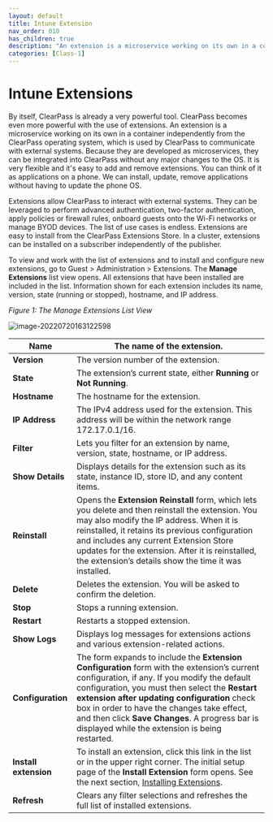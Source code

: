```yaml
---
layout: default
title: Intune Extension
nav_order: 010
has_children: true
description: "An extension is a microservice working on its own in a container independently from the ClearPass operating system, which is used by ClearPass to communicate with external systems."
categories: [Class-1]
---
```

# Intune Extensions
By itself, ClearPass is already a very powerful tool. ClearPass becomes even more powerful with the use of extensions. An extension is a microservice working on its own in a container independently from the ClearPass operating system, which is used by ClearPass to communicate with external systems. Because they are developed as microservices, they can be integrated into ClearPass without any major changes to the OS. It is very flexible and it's easy to add and remove extensions. You can think of it as applications on a phone. We can install, update, remove applications without having to update the phone OS.

Extensions allow ClearPass to interact with external systems. They can be leveraged to perform advanced authentication, two-factor authentication, apply policies or firewall rules, onboard guests onto the Wi-Fi networks or manage BYOD devices. The list of use cases is endless. Extensions are easy to install from the ClearPass Extensions Store. In a cluster, extensions can be installed on a subscriber independently of the publisher.

To view and work with the list of extensions and to install and configure new extensions, go to Guest > Administration > Extensions. The **Manage Extensions** list view opens. All extensions that have been installed are included in the list. Information shown for each extension includes its name, version, state (running or stopped), hostname, and IP address.

*Figure 1: The Manage Extensions List View*

![image-20220720163122598](C:\Users\guptabi\AppData\Roaming\Typora\typora-user-images\image-20220720163122598.png)



| **Name**              | The name of the extension.                                   |
| --------------------- | ------------------------------------------------------------ |
| **Version**           | The version number of the extension.                         |
| **State**             | The extension’s current state, either **Running** or **Not Running**. |
| **Hostname**          | The hostname for the extension.                              |
| **IP Address**        | The IPv4 address used for the extension. This address will be within the network range 172.17.0.1/16. |
| **Filter**            | Lets you filter for an extension by name, version, state, hostname, or IP address. |
| **Show Details**      | Displays details for the extension such as its state, instance ID, store ID, and any content items. |
| **Reinstall**         | Opens the **Extension Reinstall** form, which lets you delete and then reinstall the extension. You may also modify the IP address. When it is reinstalled, it retains its previous configuration and includes any current Extension Store updates for the extension. After it is reinstalled, the extension’s details show the time it was installed. |
| **Delete**            | Deletes the extension. You will be asked to confirm the deletion. |
| **Stop**              | Stops a running extension.                                   |
| **Restart**           | Restarts a stopped extension.                                |
| **Show Logs**         | Displays log messages for extensions actions and various extension-related actions. |
| **Configuration**     | The form expands to include the **Extension Configuration** form with the extension’s current configuration, if any. If you modify the default configuration, you must then select the **Restart extension after updating configuration** check box in order to have the changes take effect, and then click **Save Changes**. A progress bar is displayed while the extension is being restarted. |
| **Install extension** | To install an extension, click this link in the list or in the upper right corner. The initial setup page of the **Install Extension** form opens. See the next section, [Installing Extensions](https://www.arubanetworks.com/techdocs/ClearPass/6.9/Guest/Content/AdministrationTasks1/ExtensionInstall.htm). |
| **Refresh**           | Clears any filter selections and refreshes the full list of installed extensions. |
